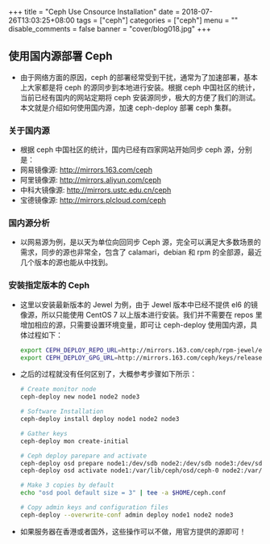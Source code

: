 +++
title = "Ceph Use Cnsource Installation"
date = 2018-07-26T13:03:25+08:00
tags = ["ceph"]
categories = ["ceph"]
menu = ""
disable_comments = false
banner = "cover/blog018.jpg"
+++
## 使用国内源部署 Ceph
- 由于网络方面的原因，ceph 的部署经常受到干扰，通常为了加速部署，基本上大家都是将 ceph 的源同步到本地进行安装。根据 ceph 中国社区的统计，当前已经有国内的网站定期将 ceph 安装源同步，极大的方便了我们的测试。本文就是介绍如何使用国内源，加速 ceph-deploy 部署 ceph 集群。

### 关于国内源
- 根据 ceph 中国社区的统计，国内已经有四家网站开始同步 ceph 源，分别是：
- 网易镜像源: <http://mirrors.163.com/ceph>
- 阿里镜像源: <http://mirrors.aliyun.com/ceph>
- 中科大镜像源: <http://mirrors.ustc.edu.cn/ceph>
- 宝德镜像源: <http://mirrors.plcloud.com/ceph>
  
### 国内源分析

- 以网易源为例，是以天为单位向回同步 Ceph 源，完全可以满足大多数场景的需求，同步的源也非常全，包含了 calamari，debian 和 rpm 的全部源，最近几个版本的源也能从中找到。

### 安装指定版本的 Ceph
- 这里以安装最新版本的 Jewel 为例，由于 Jewel 版本中已经不提供 el6 的镜像源，所以只能使用 CentOS 7 以上版本进行安装。我们并不需要在 repos 里增加相应的源，只需要设置环境变量，即可让 ceph-deploy 使用国内源，具体过程如下：

    ```bash
    export CEPH_DEPLOY_REPO_URL=http://mirrors.163.com/ceph/rpm-jewel/el7
    export CEPH_DEPLOY_GPG_URL=http://mirrors.163.com/ceph/keys/release.asc
    ```

- 之后的过程就没有任何区别了，大概参考步骤如下所示：
  
    ```bash
    # Create monitor node
    ceph-deploy new node1 node2 node3
    
    # Software Installation
    ceph-deploy install deploy node1 node2 node3
    
    # Gather keys
    ceph-deploy mon create-initial
    
    # Ceph deploy parepare and activate
    ceph-deploy osd prepare node1:/dev/sdb node2:/dev/sdb node3:/dev/sdb
    ceph-deploy osd activate node1:/var/lib/ceph/osd/ceph-0 node2:/var/lib/ceph/osd/ceph-1 node3:/var/lib/ceph/osd/ceph-2
    
    # Make 3 copies by default
    echo "osd pool default size = 3" | tee -a $HOME/ceph.conf
    
    # Copy admin keys and configuration files
    ceph-deploy --overwrite-conf admin deploy node1 node2 node3
    ```

- 如果服务器在香港或者国外，这些操作可以不做，用官方提供的源即可！
